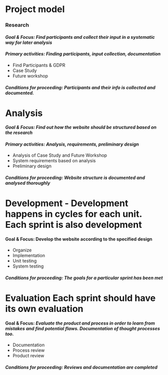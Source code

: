 # Project model

### **Research**
#### *Goal & Focus: Find participants and collect their input in a systematic way for later analysis*
#### *Primary activities: Finding participants, input collection, documentation*
* Find Participants & GDPR
* Case Study
* Future workshop
#### *Conditions for proceeding: Participants and their info is collected and documented.*

# **Analysis**
#### *Goal & Focus: Find out how the website should be structured based on the research*
#### *Primary activities: Analysis, requirements, preliminary design*
* Analysis of Case Study and Future Workshop
* System requirements based on analysis
* Preliminary design
#### *Conditions for proceeding: Website structure is documented and analysed thoroughly*

# **Development** - Development happens in cycles for each unit. Each sprint is also development
#### Goal & Focus: Develop the website according to the specified design
* Organize
* Implementation
* Unit testing
* System testing
#### *Conditions for proceeding: The goals for a particular sprint has been met*

# **Evaluation** Each sprint should have its own evaluation
#### Goal & Focus: *Evaluate the product and process in order to learn from mistakes and find potential flaws. Documentation of thought processes too.*
* Documentation
* Process review
* Product review
#### *Conditions for proceeding: Reviews and documentation are completed*

